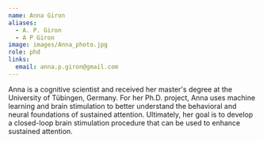 ```yaml
---
name: Anna Giron
aliases:
  - A. P. Giron
  - A P Giron
image: images/Anna_photo.jpg
role: phd
links:
  email: anna.p.giron@gmail.com
---
```

Anna is a cognitive scientist and received her master's degree at the University of Tübingen, Germany. For her Ph.D. project, Anna uses machine learning and brain stimulation to better understand the behavioral and neural foundations of sustained attention. Ultimately, her goal is to develop a closed-loop brain stimulation procedure that can be used to enhance sustained attention.

